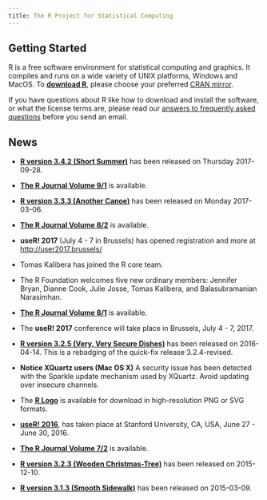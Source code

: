 ```yaml
---
title: The R Project for Statistical Computing
---
```


## Getting Started

R is a free software environment for statistical computing and graphics. It compiles and runs on a wide variety of UNIX platforms, Windows and MacOS. To **[download R](http://cran.r-project.org/mirrors.html)**, please choose your preferred [CRAN mirror](http://cran.r-project.org/mirrors.html).

If you have questions about R like how to download and install the software, or what the license terms are, please read our [answers to frequently asked questions](http://cran.R-project.org/faqs.html) before you send an email.

## News

-   [**R version 3.4.2 (Short Summer)**](http://cran.r-project.org/src/base/R-3)
    has been released on Thursday 2017-09-28.

-   [**The R Journal Volume 9/1**](https://journal.r-project.org/archive/2017-1) is available.

-   [**R version 3.3.3 (Another Canoe)**](http://cran.r-project.org/src/base/R-3)
    has been released on Monday 2017-03-06.

-   [**The R Journal Volume 8/2**](https://journal.r-project.org/archive/2016-2) is available.

-	**useR! 2017** (July 4 - 7 in Brussels) has opened registration and
	more at http://user2017.brussels/

-   Tomas Kalibera has joined the R core team.

-   The R Foundation welcomes five new ordinary members: Jennifer Bryan, Dianne Cook, Julie Josse, Tomas Kalibera, and Balasubramanian Narasimhan.

-   [**The R Journal Volume 8/1**](http://journal.r-project.org) is available.

-   The **useR! 2017** conference will take place in Brussels, July 4 - 7, 2017.

-   [**R version 3.2.5 (Very, Very Secure Dishes)**](http://cran.r-project.org/src/base/R-3)
    has been released on 2016-04-14. This is a rebadging of the
    quick-fix release 3.2.4-revised.

-   **Notice XQuartz users (Mac OS X)** A security issue has been detected with
    the Sparkle update mechanism used by XQuartz. Avoid updating over
    insecure channels.

-   The [**R Logo**](http://www.r-project.org/logo) is available for download
    in high-resolution PNG or SVG formats.

-   **[useR! 2016](http://www.r-project.org/useR-2016)**,
	has taken place at Stanford University, CA, USA, June 27 - June 30, 2016.

-   [**The R Journal Volume 7/2**](http://journal.r-project.org) is available.

-   [**R version 3.2.3 (Wooden Christmas-Tree)**](http://cran.r-project.org/src/base/R-3)
    has been released on 2015-12-10.

-   [**R version 3.1.3 (Smooth Sidewalk)**](http://cran.r-project.org/src/base/R-3) has been released on 2015-03-09.


<!--- (Boilerplate for release run-in)
-   [**R version 3.1.3 (Smooth Sidewalk) prerelease versions**](http://cran.r-project.org/src/base-prerelease) will appear starting February 28. Final release is scheduled for 2015-03-09.
-->
